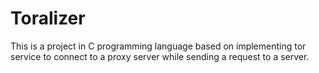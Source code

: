 # Toralizer
This is a project in C programming language based on implementing tor service to connect to a proxy server while sending a request to a server.
